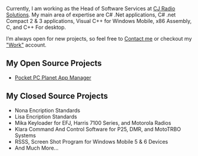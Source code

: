 Currently, I am working as the Head of Software Services at [CJ Radio Solutions](https://www.cjradiosolutions.com). My main area of expertise are C# .Net applications, C# .net Compact 2 & 3 applications, Visual C++ for Windows Mobile, x86 Assembly, C, and C++ For desktop. 

I’m always open for new projects, so feel free to [Contact me](mailto:tech@cjradiosolutions.com) or checkout my ["Work"](https://github.com/Cgall-CJRS) account.

## My Open Source Projects
- [Pocket PC Planet App Manager](https://github.com/carcarjg/PPCP-AppManager)

## My Closed Source Projects

- Nona Encription Standards
- Lisa Encription Standards
- Mika Keyloader for EFJ, Harris 7100 Series, and Motorola Radios
- Klara Command And Control Software for P25, DMR, and MotoTRBO Systems
- RSSS, Screen Shot Program for Windows Mobile 5 & 6 Devices
- And Much More...
